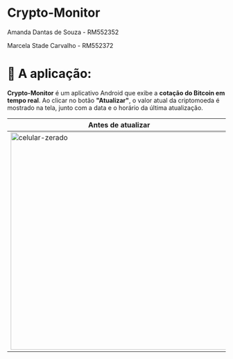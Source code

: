 # Crypto-Monitor

Amanda Dantas de Souza - RM552352

Marcela Stade Carvalho - RM552372

# 📱 A aplicação:
**Crypto-Monitor** é um aplicativo Android que exibe a **cotação do Bitcoin em tempo real**. Ao clicar no botão **"Atualizar"**, o valor atual da criptomoeda é mostrado na tela, junto com a data e o horário da última atualização.

| Antes de atualizar | Após atualizar |
|--------------------|----------------|
| <img width="500" height="500" alt="celular-zerado" src="https://github.com/user-attachments/assets/e37e4711-6be5-450d-b5d8-cc7efa6a4945" /> |  <img width="500" height="500" alt="celular-valor" src="https://github.com/user-attachments/assets/19828176-79b2-4270-b6da-eb6ae5906741" /> |
